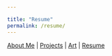 ```yaml
---

title: "Resume"
permalink: /resume/
---
```


[About Me](/index.md/) | [Projects](/Projects.md/) | [Art](/Art.md/) | [Resume](/Resume.md/) 
<object data="assets/resumePDF.pdf" type='application/pdf'/>
